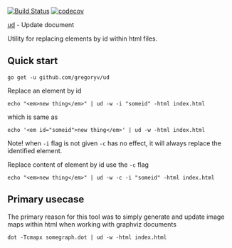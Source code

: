 [![Build Status](https://travis-ci.org/gregoryv/ud.svg?branch=master)](https://travis-ci.org/gregoryv/ud)
[![codecov](https://codecov.io/gh/gregoryv/ud/branch/master/graph/badge.svg)](https://codecov.io/gh/gregoryv/ud)

[ud](https://godoc.org/github.com/gregoryv/ud) - Update document

Utility for replacing elements by id within html files.

## Quick start

    go get -u github.com/gregoryv/ud

Replace an element by id

    echo "<em>new thing</em>" | ud -w -i "someid" -html index.html

which is same as

    echo '<em id="someid">new thing</em>' | ud -w -html index.html

Note! when `-i` flag is not given `-c` has no effect, it will always
replace the identified element.

Replace content of element by id use the `-c` flag

    echo "<em>new thing</em>" | ud -w -c -i "someid" -html index.html


## Primary usecase

The primary reason for this tool was to simply generate and update
image maps within html when working with graphviz documents

    dot -Tcmapx somegraph.dot | ud -w -html index.html

